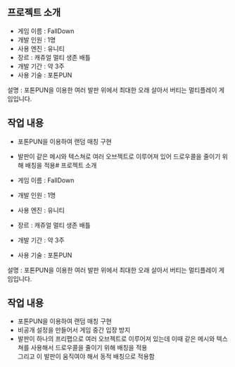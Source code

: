 ## 프로젝트 소개

- 게임 이름 : FallDown
- 개발 인원 : 1명
- 사용 엔진 : 유니티
- 장르 : 캐쥬얼 멀티 생존 배틀
- 개발 기간 : 약 3주
- 사용 기술 : 포톤PUN
  
설명 : 포톤PUN을 이용한 여러 발판 위에서 최대한 오래 살아서 버티는 멀티플레이 게임입니다. 

## 작업 내용
- 포톤PUN을 이용하여 랜덤 매칭 구현
- 발판이 같은 메시와 텍스쳐로 여러 오브젝트로 이루어져 있어 드로우콜을 줄이기 위해 배칭을 적용# 프로젝트 소개

- 게임 이름 : FallDown
- 개발 인원 : 1명
- 사용 엔진 : 유니티
- 장르 : 캐쥬얼 멀티 생존 배틀
- 개발 기간 : 약 3주
- 사용 기술 : 포톤PUN
  
설명 : 포톤PUN을 이용한 여러 발판 위에서 최대한 오래 살아서 버티는 멀티플레이 게임입니다. 

## 작업 내용
- 포톤PUN을 이용하여 랜덤 매칭 구현
- 비공개 설정을 만들어서 게임 중간 입장 방지
- 발판이 하나의 프리팹으로 여러 오브젝트로 이루어져 있는데 이때 같은 메시와 텍스쳐를 사용해서 드로우콜을 줄이기 위해 배칭을 적용<br>그리고 이 발판이 움직여야 해서 동적 배칭으로 적용함
